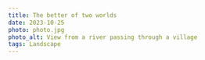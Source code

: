 ```yaml
---
title: The better of two worlds
date: 2023-10-25
photo: photo.jpg
photo_alt: View from a river passing through a village
tags: Landscape
---
```

